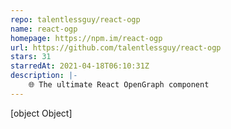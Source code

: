 ```yaml
---
repo: talentlessguy/react-ogp
name: react-ogp
homepage: https://npm.im/react-ogp
url: https://github.com/talentlessguy/react-ogp
stars: 31
starredAt: 2021-04-18T06:10:31Z
description: |-
    🌐 The ultimate React OpenGraph component
---
```


[object Object]
